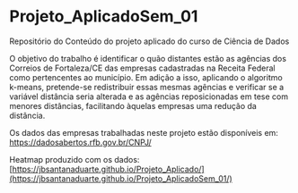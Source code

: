 # Projeto_AplicadoSem_01
Repositório do Conteúdo do projeto aplicado do curso de Ciência de Dados

O objetivo do trabalho é identificar o quão distantes estão as agências dos Correios de Fortaleza/CE das empresas cadastradas na Receita Federal como pertencentes ao município. Em adição a isso, aplicando o algoritmo k-means, pretende-se redistribuir essas mesmas agências e verificar se a variável distância seria alterada e as agências reposicionadas em tese com menores distâncias, facilitando àquelas empresas uma redução da distância.

Os dados das empresas trabalhadas neste projeto estão disponíveis em:
https://dadosabertos.rfb.gov.br/CNPJ/

Heatmap produzido com os dados:
[https://jbsantanaduarte.github.io/Projeto_Aplicado/](https://jbsantanaduarte.github.io/Projeto_AplicadoSem_01/)



